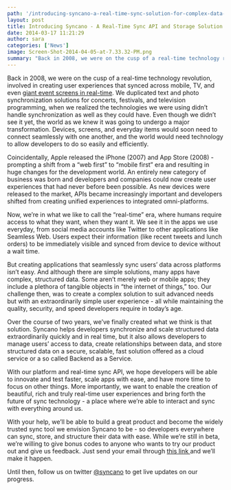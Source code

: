 ```yaml
---
path: '/introducing-syncano-a-real-time-sync-solution-for-complex-data-structures/'
layout: post
title: Introducing Syncano - A Real-Time Sync API and Storage Solution
date: 2014-03-17 11:21:29
author: sara
categories: ['News']
image: Screen-Shot-2014-04-05-at-7.33.32-PM.png
summary: "Back in 2008, we were on the cusp of a real-time technology revolution, involved in creating user experiences that synced across mobile, TV, and even giant event screens in real-time."
---
```

<p dir="ltr">Back in 2008, we were on the cusp of a real-time technology revolution, involved in creating user experiences that synced across mobile, TV, and even <a href="http://vimeo.com/63690045">giant event screens in real-time</a>. <!--more-->We duplicated text and photo synchronization solutions for concerts, festivals, and television programming, when we realized the technologies we were using didn’t handle synchronization as well as they could have. Even though we didn’t see it yet, the world as we knew it was going to undergo a major transformation. Devices, screens, and everyday items would soon need to connect seamlessly with one another, and the world would need technology to allow developers to do so easily and efficiently.</p>
<p dir="ltr">Coincidentally, Apple released the iPhone (2007) and App Store (2008) - prompting a shift from a “web first” to “mobile first” era and resulting in huge changes for the development world. An entirely new category of business was born and developers and companies could now create user experiences that had never before been possible. As new devices were released to the market, APIs became increasingly important and developers shifted from creating unified experiences to integrated omni-platforms.</p>
<p dir="ltr">Now, we’re in what we like to call the “real-time” era, where humans require access to what they want, when they want it. We see it in the apps we use everyday, from social media accounts like Twitter to other applications like Seamless Web. Users expect their information (like recent tweets and lunch orders) to be immediately visible and synced from device to device without a wait time.</p>
<p dir="ltr">But creating applications that seamlessly sync users’ data across platforms isn’t easy. And although there are simple solutions, many apps have complex, structured data. Some aren’t merely web or mobile apps; they include a plethora of tangible objects in “the internet of things,” too. Our challenge then, was to create a complex solution to suit advanced needs but with an extraordinarily simple user experience - all while maintaining the quality, security, and speed developers require in today’s age.</p>
<p dir="ltr">Over the course of two years, we’ve finally created what we think is that solution. Syncano helps developers synchronize and scale structured data extraordinarily quickly and in real time, but it also allows developers to manage users’ access to data, create relationships between data, and store structured data on a secure, scalable, fast solution offered as a cloud service or a so called Backend as a Service.</p>
<p dir="ltr">With our platform and real-time sync API, we hope developers will be able to innovate and test faster, scale apps with ease, and have more time to focus on other things. More importantly, we want to enable the creation of beautiful, rich and truly real-time user experiences and bring forth the future of sync technology - a place where we’re able to interact and sync with everything around us.</p>
<p dir="ltr">With your help, we’ll be able to build a great product and become the widely trusted sync tool we envision Syncano to be - so developers everywhere can sync, store, and structure their data with ease. While we’re still in beta, we’re willing to give bonus codes to anyone who wants to try our product out and give us feedback. Just send your email through <a href="http://www.syncano.com/bonus/">this link </a>and we’ll make it happen.</p>
Until then, follow us on twitter <a href="http://www.twitter.com/syncano">@syncano</a> to get live updates on our progress.